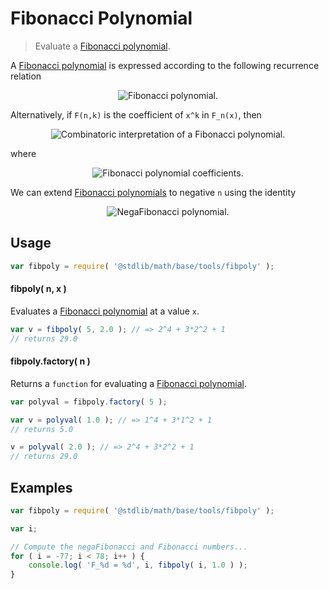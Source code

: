 # Fibonacci Polynomial

> Evaluate a [Fibonacci polynomial][fibonacci-polynomials].


<section class="intro">

A [Fibonacci polynomial][fibonacci-polynomials] is expressed according to the following recurrence relation

<!-- <equation class="equation" label="eq:fibonacci_polynomial" align="center" raw="F_n(x) = \begin{cases}0 & \textrm{if}\ n = 0\\1 & \textrm{if}\ n = 1\\x \cdot F_{n-1}(x) + F_{n-2}(x) & \textrm{if}\ n \geq 2\end{cases}" alt="Fibonacci polynomial."> -->

<div class="equation" align="center" data-raw-text="F_n(x) = \begin{cases}0 &amp; \textrm{if}\ n = 0\\1 &amp; \textrm{if}\ n = 1\\x \cdot F_{n-1}(x) + F_{n-2}(x) &amp; \textrm{if}\ n \geq 2\end{cases}" data-equation="eq:fibonacci_polynomial">
    <img src="" alt="Fibonacci polynomial.">
    <br>
</div>

<!-- </equation> -->

Alternatively, if `F(n,k)` is the coefficient of `x^k` in `F_n(x)`, then

<!-- <equation class="equation" label="eq:fibonacci_polynomial_combinatoric" align="center" raw="F_n(x) = \sum_{k = 0}^n F(n,k) x^k" alt="Combinatoric interpretation of a Fibonacci polynomial."> -->

<div class="equation" align="center" data-raw-text="F_n(x) = \sum_{k = 0}^n F(n,k) x^k" data-equation="eq:fibonacci_polynomial_combinatoric">
    <img src="" alt="Combinatoric interpretation of a Fibonacci polynomial.">
    <br>
</div>

<!-- </equation> -->

where

<!-- <equation class="equation" label="eq:fibonacci_polynomial_coefficients" align="center" raw="F(n,k) = {{\frac{n+k-1}{2}} \choose {k}}" alt="Fibonacci polynomial coefficients."> -->

<div class="equation" align="center" data-raw-text="F(n,k) = {{\frac{n+k-1}{2}} \choose {k}}" data-equation="eq:fibonacci_polynomial_coefficients">
    <img src="" alt="Fibonacci polynomial coefficients.">
    <br>
</div>

<!-- </equation> -->

We can extend [Fibonacci polynomials][fibonacci-polynomials] to negative `n` using the identity

<!-- <equation class="equation" label="eq:negafibonacci_polynomial" align="center" raw="F_{-n}(x) = (-1)^{n-1} F_n(x)" alt="NegaFibonacci polynomial."> -->

<div class="equation" align="center" data-raw-text="F_{-n}(x) = (-1)^{n-1} F_n(x)" data-equation="eq:negafibonacci_polynomial">
    <img src="" alt="NegaFibonacci polynomial.">
    <br>
</div>

<!-- </equation> -->

</section>

<!-- /.intro -->


<section class="usage">

## Usage

``` javascript
var fibpoly = require( '@stdlib/math/base/tools/fibpoly' );
```

#### fibpoly( n, x )

Evaluates a [Fibonacci polynomial][fibonacci-polynomials] at a value `x`.

``` javascript
var v = fibpoly( 5, 2.0 ); // => 2^4 + 3*2^2 + 1
// returns 29.0
```

#### fibpoly.factory( n )

Returns a `function` for evaluating a [Fibonacci polynomial][fibonacci-polynomials].

``` javascript
var polyval = fibpoly.factory( 5 );

var v = polyval( 1.0 ); // => 1^4 + 3*1^2 + 1
// returns 5.0

v = polyval( 2.0 ); // => 2^4 + 3*2^2 + 1
// returns 29.0
```

</section>

<!-- /.usage -->


<section class="notes">

</section>

<!-- /.notes -->


<section class="examples">

## Examples

``` javascript
var fibpoly = require( '@stdlib/math/base/tools/fibpoly' );

var i;

// Compute the negaFibonacci and Fibonacci numbers...
for ( i = -77; i < 78; i++ ) {
    console.log( 'F_%d = %d', i, fibpoly( i, 1.0 ) );
}
```

</section>

<!-- /.examples -->


<section class="links">

[fibonacci-polynomials]: https://en.wikipedia.org/wiki/Fibonacci_polynomials

</section>

<!-- /.links -->
